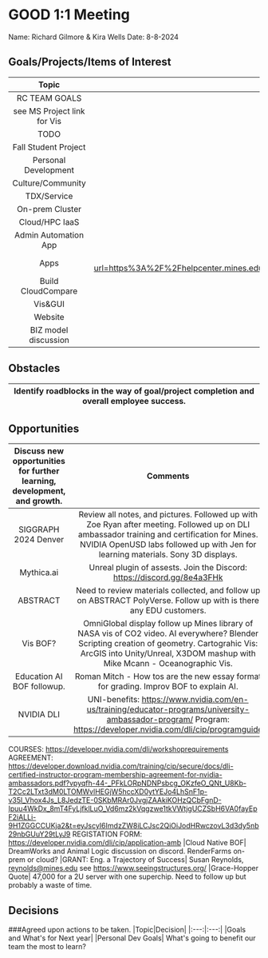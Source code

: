 # GOOD 1:1 Meeting 
Name: Richard Gilmore & Kira Wells
Date: 8-8-2024
## Goals/Projects/Items of Interest 
|Topic|Update|
|:---:|:---:|
|RC TEAM GOALS| https://mines0-my.sharepoint.com/:x:/r/personal/kirawells_mines_edu/_layouts/15/Doc.aspx?sourcedoc=%7B4CC4CEBE-83EF-464C-A0E6-2440ECF36985%7D&file=FY24%20CIARC%20Goals.xlsx&action=default&mobileredirect=true&DefaultItemOpen=1
|see MS Project link for Vis |https://project.microsoft.com/mines0.onmicrosoft.com/en-us?org=orgd5129ef3.crm.dynamics.com/#/taskgrid?projectId=f927826a-874c-47a3-805c-499f57ff24a3
|TODO| Reorganize below to match above GRID view
|Fall Student Project | Github repo: https://github.com/TriHardStudios/F23_CSM_Gilmore. Need to integrate CS OOD Apps into new version.
|Personal Development| "Unity Teaching BETA trainning:" Voucher recieved. Need to find the materials to review, and then schedule exam at Arvada RRCC testing center. AI/ML sagemaker and OLLAMA model learning. Attended SIGGRAPH see evernotes, and more in Opportunitues below
|Culture/Community|
|TDX/Service| NORSAR build with container and ssh, fixed gpfs crashing --underlay.
|On-prem Cluster| Need to fix Ansys Fluent Multi-node on Mio. UCX error! Need to install 2024 R2 on Mio and Wendian! Tried again, 2024 R2 is a problem on Wendian to now!
|Cloud/HPC IaaS| 
|Admin Automation App|
|Apps| OmniVerse software request ticket.  TICKET # 21683373 https://nam04.safelinks.protection.outlook.com/?url=https%3A%2F%2Fhelpcenter.mines.edu%2FTDNext%2FApps%2F1021%2FTickets%2FTicketDet.aspx%3FTicketID%3D21683373&data=05%7C02%7Crgilmore%40mines.edu%7C7020c9c6961c4f25c17d08dcbbe01ad4%7C997209e009b346239a4d76afa44a675c%7C0%7C0%7C638591818404622765%7CUnknown%7CTWFpbGZsb3d8eyJWIjoiMC4wLjAwMDAiLCJQIjoiV2luMzIiLCJBTiI6Ik1haWwiLCJXVCI6Mn0%3D%7C0%7C%7C%7C&sdata=wk7Zc0KskGLAC036Kn9F7dq%2FoYJF%2FCNtV2F6bF%2BWYFE%3D&reserved=0
|Build CloudCompare|
|Vis&GUI| Look into v3.1 "my projects" which replaces "my templates". Need to fix JupyterLab OOD environment checks. Deploy MINES OOD apps at gibhub. Install and build http matlab.
|Website| Website Docs out of date need to update after workshop. See above. Also update SciVis offering. ~~~~~~~ Update wording on Matlab offering. 
|BIZ model discussion| Help fill out CONDO models survey. DONE!
## Obstacles
|Identify roadblocks in the way of goal/project completion and overall employee success.|
|---|
## Opportunities 
|Discuss new opportunities for further learning, development, and growth.|Comments|
|:---:|:---:|
|SIGGRAPH 2024 Denver| Review all notes, and pictures. Followed up with Zoe Ryan after meeting. Followed up on DLI ambassador training and certification for Mines. NVIDIA OpenUSD labs followed up with Jen for learning materials. Sony 3D displays.
|Mythica.ai| Unreal plugin of assests. Join the Discord: https://discord.gg/8e4a3FHk
|ABSTRACT| Need to review materials collected, and follow up on ABSTRACT PolyVerse. Follow up with is there any EDU customers.
|Vis BOF?| OmniGlobal display follow up Mines library of NASA vis of CO2 video. AI everywhere? Blender Scripting creation of geometry. Cartograhic Vis: ArcGIS into Unity/Unreal, X3DOM mashup with Mike Mcann - Oceanographic Vis.
|Education AI BOF followup.| Roman Mitch - How tos are the new essay format for grading. Improv BOF to explain AI.
|NVIDIA DLI| UNI-benefits: https://www.nvidia.com/en-us/training/educator-programs/university-ambassador-program/ Program: https://developer.nvidia.com/dli/cip/programguide 
COURSES: https://developer.nvidia.com/dli/workshoprequirements AGREEMENT: https://developer.download.nvidia.com/training/cip/secure/docs/dli-certified-instructor-program-membership-agreement-for-nvidia-ambassadors.pdf?vpyqfh-44-_PFkLORpNDNPsbcg_OKzfeO_QNt_U8Kb-T2Cc2LTxt3dM0LTOMWvlHEGjW5hccXD0ytYEJo4LhSnF1p-v35l_Vhox4Js_L8JedzTE-0SKbMRAr0JvgjZAAkiKOHzQCbFgnD-Ipuu4WkDx_8mT4FyLjfklLuO_Vd6mz2kVqgzwe1tkVWtjgUCZSbH6VA0fayEpF2iALLi-9H1ZGGCCUKja2&t=eyJscyI6ImdzZW8iLCJsc2QiOiJodHRwczovL3d3dy5nb29nbGUuY29tLyJ9 REGISTATION FORM: https://developer.nvidia.com/dli/cip/application-amb
|Cloud Native BOF| DreamWorks and Animal Logic discussion on discord. RenderFarms on-prem or cloud?
|GRANT: Eng. a Trajectory of Success| Susan Reynolds, reynolds@mines.edu see https://www.seeingstructures.org/
|Grace-Hopper Quote| 47,000 for a 2U server with one superchip. Need to follow up but probably a waste of time. 
## Decisions
###Agreed upon actions to be taken.
|Topic|Decision|
|:---:|:---:|
|Goals and What's for Next year|
|Personal Dev Goals| What's going to benefit our team the most to learn?